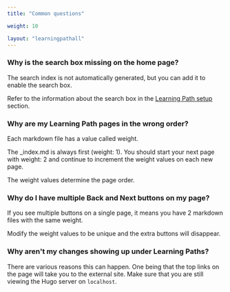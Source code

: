 ```yaml
---
title: "Common questions"

weight: 10 

layout: "learningpathall"
---
```


### Why is the search box missing on the home page?

The search index is not automatically generated, but you can add it to enable the search box. 

Refer to the information about the search box in the [Learning Path setup](../setup/#search) section.

### Why are my Learning Path pages in the wrong order?

Each markdown file has a value called weight.
 
The _index.md is always first (weight: 1). You should start your next page with weight: 2 and continue to increment the weight values on each new page. 

The weight values determine the page order.


### Why do I have multiple Back and Next buttons on my page?

If you see multiple buttons on a single page, it means you have 2 markdown files with the same weight. 

Modify the weight values to be unique and the extra buttons will disappear.

### Why aren't my changes showing up under Learning Paths? 

There are various reasons this can happen. One being that the top links on the page will take you to the external site. Make sure that you are still viewing the Hugo server on `localhost`.
